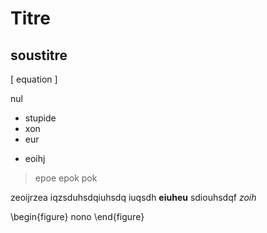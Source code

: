 # Titre

## soustitre

\[ equation \]

nul

* stupide
* xon
* eur

- eoihj

> epoe
> epok
> pok

zeoijrzea iqzsduhsdqiuhsdq iuqsdh **eiuheu** sdiouhsdqf *zoih* 

\begin{figure}
nono
\end{figure}